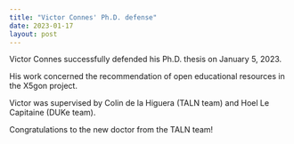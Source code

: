 ```yaml
---
title: "Victor Connes' Ph.D. defense"
date: 2023-01-17
layout: post
---
```


Victor Connes successfully defended his Ph.D. thesis on January 5, 2023.

His work concerned the recommendation of open educational resources in the X5gon project.

Victor was supervised by Colin de la Higuera (TALN team) and Hoel Le Capitaine (DUKe team).

Congratulations to the new doctor from the TALN team!
